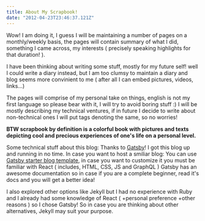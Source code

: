 ```yaml
---
title: About My Scrapbook!
date: "2012-04-23T23:46:37.121Z"
---
```


Wow! I am doing it, I guess I will be maintaining a number of pages on a monthly/weekly basis,
the pages will contain summary of what I did, something I came across, my interests ( precisely speaking highlights for that duration! ).

I have been thinking about writing some stuff, mostly for my future self! well I could write a 
diary instead, but I am too clumsy to maintain a diary and blog seems more convinient to me ( after all I can embed pictures, videos, links...)

The pages will comprise of my personal take on things,  english is not my first language so please bear with it, I will try to avoid boring stuff :)
I will be mostly describing my technical ventures, if in future I decide to write about non-technical ones I will put tags denoting the same, so no worries!

**BTW scrapbook by definition is a colorful book with pictures and texts depicting cool and precious experiences of one's life on a personal level.**

Some technical stuff about this blog:
Thanks to [Gatsby](https://www.gatsbyjs.org/)! I got this blog up and running in no time.
In case you want to host a smiliar blog:
You can use [Gatsby starter blog template](https://github.com/gatsbyjs/gatsby-starter-blog), in case you want to customize it you must be familiar with React
( includes, HTML, CSS, JS and GraphQL )
Gatsby has an awesome documentation so in case if you are a complete beginner, read it's docs and you will get a better idea!

I also explored other options like Jekyll but I had no experience with Ruby and I already had some knowledge of React ( +personal preference +other reasons ) so I chose Gatsby!
So in case you are thinking about other alternatives, Jekyll may suit your purpose.